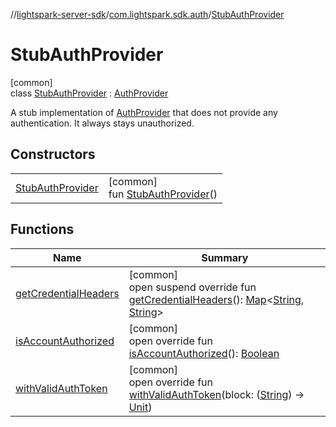//[lightspark-server-sdk](../../../index.md)/[com.lightspark.sdk.auth](../index.md)/[StubAuthProvider](index.md)

# StubAuthProvider

[common]\
class [StubAuthProvider](index.md) : [AuthProvider](../-auth-provider/index.md)

A stub implementation of [AuthProvider](../-auth-provider/index.md) that does not provide any authentication. It always stays unauthorized.

## Constructors

| | |
|---|---|
| [StubAuthProvider](-stub-auth-provider.md) | [common]<br>fun [StubAuthProvider](-stub-auth-provider.md)() |

## Functions

| Name | Summary |
|---|---|
| [getCredentialHeaders](get-credential-headers.md) | [common]<br>open suspend override fun [getCredentialHeaders](get-credential-headers.md)(): [Map](https://kotlinlang.org/api/latest/jvm/stdlib/kotlin.collections/-map/index.html)&lt;[String](https://kotlinlang.org/api/latest/jvm/stdlib/kotlin/-string/index.html), [String](https://kotlinlang.org/api/latest/jvm/stdlib/kotlin/-string/index.html)&gt; |
| [isAccountAuthorized](is-account-authorized.md) | [common]<br>open override fun [isAccountAuthorized](is-account-authorized.md)(): [Boolean](https://kotlinlang.org/api/latest/jvm/stdlib/kotlin/-boolean/index.html) |
| [withValidAuthToken](with-valid-auth-token.md) | [common]<br>open override fun [withValidAuthToken](with-valid-auth-token.md)(block: ([String](https://kotlinlang.org/api/latest/jvm/stdlib/kotlin/-string/index.html)) -&gt; [Unit](https://kotlinlang.org/api/latest/jvm/stdlib/kotlin/-unit/index.html)) |
